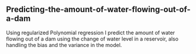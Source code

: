 ## Predicting-the-amount-of-water-flowing-out-of-a-dam

Using regularized Polynomial regression I predict the amount of water flowing out of a dam using the change of water level in a reservoir, also handling the bias and the variance in the model.
